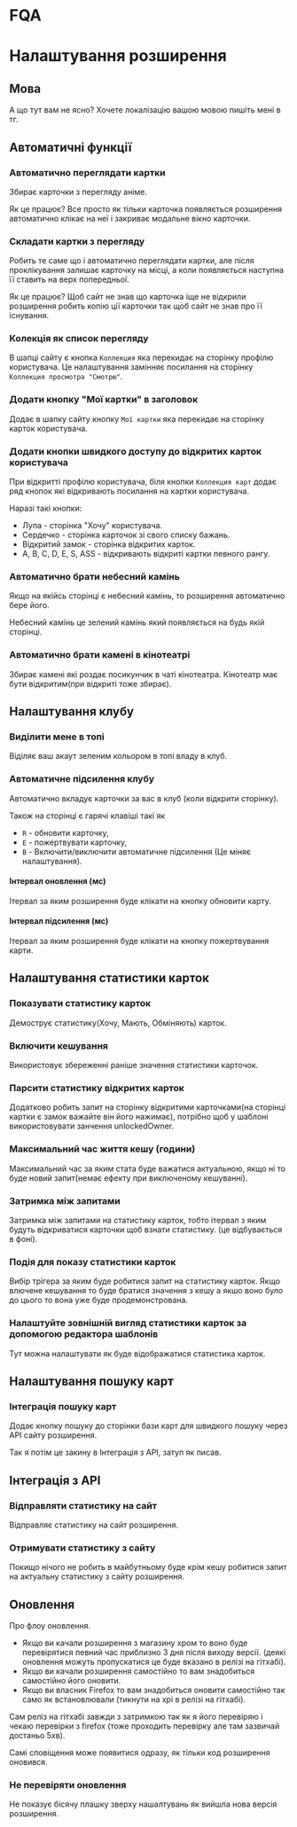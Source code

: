 # FQA


# Налаштування розширення

## Мова
А що тут вам не ясно? Хочете локалізацію вашою мовою пишіть мені в тг.

## Автоматичні функції


### Автоматично переглядати картки
Збирає карточки з перегляду аніме. 

Як це працює? Все просто як тільки карточка появляється розширення автоматично клікає на неї і закриває модальне вікно карточки.


### Складати картки з перегляду
Робить те саме що і автоматично переглядати картки, але після проклікування залишає карточку на місці, а коли появляється наступна її ставить на верх попередньої.

Як це працює? Щоб сайт не знав що карточка іще не відкрили розширення робить копію ції карточки так щоб сайт не знав про її існування.


### Колекція як список перегляду
В шапці сайту є кнопка `Коллекция` яка перекидає на сторінку профілю користувача.
Це налаштування замінняє посилання на сторінку `Коллекция просмотра "Смотрю"`.


### Додати кнопку "Мої картки" в заголовок
Додає в шапку сайту кнопку `Мої картки` яка перекидає на сторінку карток користувача.


### Додати кнопки швидкого доступу до відкритих карток користувача
При відкритті профілю користувача, біля кнопки `Коллекция карт` додає ряд кнопок які відкривають посилання на картки користувача.

Наразі такі кнопки:
- Лупа - сторінка "Хочу" користувача.
- Сердечко - сторінка карточок зі свого списку бажань.
- Відкритий замок - сторінка відкритих карток.
- A, B, C, D, E, S, ASS - відкривають відкриті картки певного рангу.


### Автоматично брати небесний камінь
Якщо на якійсь сторінці є небесний камінь, то розширення автоматично бере його.

Небесний камінь це зелений камінь який появляється на будь якій сторінці.


### Автоматично брати камені в кінотеатрі
Збирає камені які роздає посикунчик в чаті кінотеатра.
Кінотеатр має бути відкритим(при відкриті тоже збирає).


## Налаштування клубу

### Виділити мене в топі
Віділяє ваш акаут зеленим кольором в топі владу в клуб.


### Автоматичне підсилення клубу
Автоматично вкладує карточки за вас в клуб (коли відкрити сторінку).

Також на сторінці є гарячі клавіші такі як 
- `R` - обновити карточку, 
- `E` - пожертвувати карточку,
- `B` - Включити/виключити автоматичне підсилення (Це міняє налаштування).


#### Інтервал оновлення (мс)
Ітервал за яким розширення буде клікати на кнопку обновити карту.


#### Інтервал підсилення (мс)
Ітервал за яким розширення буде клікати на кнопку пожертвування карти.


## Налаштування статистики карток

### Показувати статистику карток
Демострує статистику(Хочу, Мають, Обміняють) карток.


### Включити кешування
Використовує збереженні раніше значення статистики карточок.


### Парсити статистику відкритих карток
Додатково робить запит на сторінку відкритими карточками(на сторінці картки є замок важайте він його нажимає), потрібно щоб у шаблоні використовувати занчення unlockedOwner.


### Максимальний час життя кешу (години)
Максимальний час за яким стата буде важатися актуальною, якщо ні то буде новий запит(немає ефекту при виключеному кешуванні).


### Затримка між запитами
Затримка між запитами на статистику карток, тобто ітервал з яким будуть відкриватися карточки щоб взнати статистику. (це відбувається в фоні).


### Подія для показу статистики карток
Вибір трігера за яким буде робитися запит на статистику карток.
Якщо влючене кешування то буде братися значення з кешу а якшо воно було до цього то вона уже буде продемонстрована.


### Налаштуйте зовнішній вигляд статистики карток за допомогою редактора шаблонів
Тут можна налаштувати як буде відображатися статистика карток.


## Налаштування пошуку карт

### Інтеграція пошуку карт
Додає кнопку пошуку до сторінки бази карт для швидкого пошуку через API сайту розширення.

Так я потім це закину в Інтеграція з API, затуп як писав.


## Інтеграція з API

### Відправляти статистику на сайт
Відправляє статистику на сайт розширення.


### Отримувати статистику з сайту
Покищо нічого не робить в майбутньому буде крім кешу робитися запит на актуальну статистику з сайту розширення.


## Оновлення
Про флоу оновлення.
- Якщо ви качали розширення з магазину хром то воно буде перевірятися певний час приблизно 3 дня після виходу версії. (деякі оновлення можуть пропускатися це буде вказано в релізі на гітхабі).
- Якщо ви качали розширення самостійно то вам знадобиться самостійно його оновити.
- Якщо ви власник Firefox то вам знадобиться оновити самостійно так само як встановлювали (тикнути на xpi в релізі на гітхабі).

Сам реліз на гітхабі завжди з затримкою так як я його перевіряю і чекаю перевірки з firefox (тоже проходить перевірку але там зазвичай достаньо 5хв).

Самі сповіщення може появитися одразу, як тільки код розширення оновився.


### Не перевіряти оновлення
Не показує бісячу плашку зверху нашалтувань як вийшла нова версія розширення.
